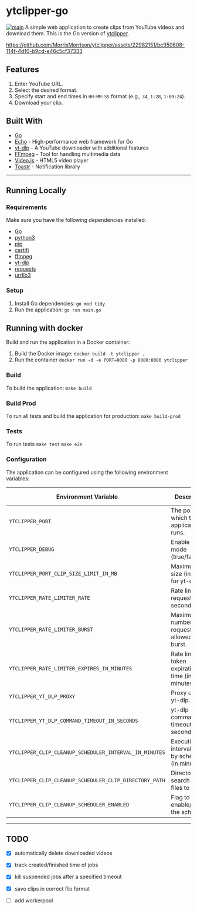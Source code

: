 # ytclipper-go
[![main](https://github.com/MorrisMorrison/ytclipper-go/actions/workflows/build_and_deploy_prod.yml/badge.svg?branch=main)](https://github.com/MorrisMorrison/ytclipper-go/actions/workflows/build_and_deploy_prod.yml)
A simple web application to create clips from YouTube videos and download them. This is the Go version of [ytclipper](https://github.com/MorrisMorrison/ytclipper).

https://github.com/MorrisMorrison/ytclipper/assets/22982151/bc950608-114f-4d10-b9cd-e46c5cf37333

## Features
1. Enter YouTube URL.
2. Select the desired format.
3. Specify start and end times in `HH:MM:SS` format (e.g., `34`, `1:28`, `1:09:24`).
4. Download your clip.

## Built With
- [Go](https://golang.org/)
- [Echo](https://echo.labstack.com/) - High-performance web framework for Go
- [yt-dlp](https://github.com/yt-dlp/yt-dlp) - A YouTube downloader with additional features
- [FFmpeg](https://ffmpeg.org/) - Tool for handling multimedia data
- [Video.js](https://videojs.com/) - HTML5 video player
- [Toastr](https://github.com/CodeSeven/toastr) - Notification library

---

## Running Locally

### Requirements
Make sure you have the following dependencies installed:
- [Go](https://golang.org/)
- [python3](https://www.python.org/downloads/)
- [pip](https://pypi.org/project/pip/)
- [certifi](https://pypi.org/project/certifi/)
- [ffmpeg](https://ffmpeg.org/)
- [yt-dlp](https://github.com/yt-dlp/yt-dlp)
- [requests](https://pypi.org/project/requests/)
- [urrlib3](https://pypi.org/project/urllib3/)

### Setup
1. Install Go dependencies:
`go mod tidy`
2. Run the application:
`go run main.go`

## Running with docker
Build and run the application in a Docker container:

1. Build the Docker image:
`docker build -t ytclipper .`
2. Run the container
`docker run -d -e PORT=8080 -p 8080:8080 ytclipper`

### Build
To build the application:
`make build`

### Build Prod
To run all tests and build the application for production:
`make build-prod`

### Tests
To run tests
`make test`
`make e2e`

### Configuration

The application can be configured using the following environment variables:

| Environment Variable                         | Description                                            | Default Value  |
|----------------------------------------------|--------------------------------------------------------|----------------|
| `YTCLIPPER_PORT`                             | The port on which the application runs.                | `8080`         |
| `YTCLIPPER_DEBUG`                            | Enable debug mode (true/false).                        | `true`         |
| `YTCLIPPER_PORT_CLIP_SIZE_LIMIT_IN_MB`       | Maximum clip size (in MB) for yt-dlp.                  | `300`          |
| `YTCLIPPER_RATE_LIMITER_RATE`                | Rate limiter requests per second.                      | `5`            |
| `YTCLIPPER_RATE_LIMITER_BURST`               | Maximum number of requests allowed in a burst.         | `20`           |
| `YTCLIPPER_RATE_LIMITER_EXPIRES_IN_MINUTES`  | Rate limiter token expiration time (in minutes).       | `1`            |
| `YTCLIPPER_YT_DLP_PROXY`                     | Proxy used by yt-dlp.                     | ``             |
| `YTCLIPPER_YT_DLP_COMMAND_TIMEOUT_IN_SECONDS`| yt-dlp command timeout (in seconds).                   | `30`           |
| `YTCLIPPER_CLIP_CLEANUP_SCHEDULER_INTERVAL_IN_MINUTES`                     | Execution interval used by scheduler (in minutes).                     | `5`             |
| `YTCLIPPER_CLIP_CLEANUP_SCHEDULER_CLIP_DIRECTORY_PATH`| Directory to search for old files to delete.                   | `./videos`           |
| `YTCLIPPER_CLIP_CLEANUP_SCHEDULER_ENABLED`| Flag to enable/disable the scheduler.                   | `true`           |
---

## TODO
- [x] automatically delete downloaded videos
- [x] track created/finished time of jobs
- [x] kill suspended jobs after a specified timeout
- [x] save clips in correct file format
- [ ] add workerpool

